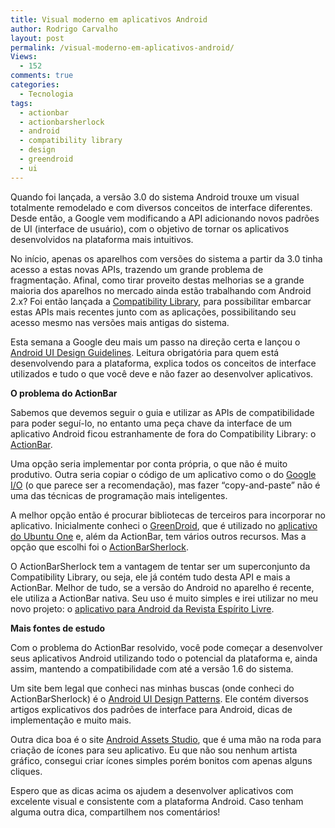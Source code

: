 ```yaml
---
title: Visual moderno em aplicativos Android
author: Rodrigo Carvalho
layout: post
permalink: /visual-moderno-em-aplicativos-android/
Views:
  - 152
comments: true
categories:
  - Tecnologia
tags:
  - actionbar
  - actionbarsherlock
  - android
  - compatibility library
  - design
  - greendroid
  - ui
---
```

Quando foi lançada, a versão 3.0 do sistema Android trouxe um visual totalmente remodelado e com diversos conceitos de interface diferentes. Desde então, a Google vem modificando a API adicionando novos padrões de UI (interface de usuário), com o objetivo de tornar os aplicativos desenvolvidos na plataforma mais intuitivos.

No início, apenas os aparelhos com versões do sistema a partir da 3.0 tinha acesso a estas novas APIs, trazendo um grande problema de fragmentação. Afinal, como tirar proveito destas melhorias se a grande maioria dos aparelhos no mercado ainda estão trabalhando com Android 2.x? Foi então lançada a <a title="Android Compatibility Library" href="https://developer.android.com/sdk/compatibility-library.html" target="_blank">Compatibility Library</a>, para possibilitar embarcar estas APIs mais recentes junto com as aplicações, possibilitando seu acesso mesmo nas versões mais antigas do sistema.

Esta semana a Google deu mais um passo na direção certa e lançou o <a title="Site do Android UI Design Guidelines" href="https://developer.android.com/design/index.html" target="_blank">Android UI Design Guidelines</a>. Leitura obrigatória para quem está desenvolvendo para a plataforma, explica todos os conceitos de interface utilizados e tudo o que você deve e não fazer ao desenvolver aplicativos.

**O problema do ActionBar**

Sabemos que devemos seguir o guia e utilizar as APIs de compatibilidade para poder seguí-lo, no entanto uma peça chave da interface de um aplicativo Android ficou estranhamente de fora do Compatibility Library: o <a title="Padrão de UI ActionBar" href="https://developer.android.com/design/patterns/actionbar.html" target="_blank">ActionBar</a>.

Uma opção seria implementar por conta própria, o que não é muito produtivo. Outra seria copiar o código de um aplicativo como o do <a title="Site do aplicativo do Google I/O" href="https://code.google.com/p/iosched/" target="_blank">Google I/O</a> (o que parece ser a recomendação), mas fazer &#8220;copy-and-paste&#8221; não é uma das técnicas de programação mais inteligentes.

A melhor opção então é procurar bibliotecas de terceiros para incorporar no aplicativo. Inicialmente conheci o <a title="Site do GreenDroid" href="https://greendroid.cyrilmottier.com/" target="_blank">GreenDroid</a>, que é utilizado no <a title="Aplicativo do Ubuntu One para Android" href="https://market.android.com/details?id=com.ubuntuone.android.files&hl=pt_BR" target="_blank">aplicativo do Ubuntu One</a> e, além da ActionBar, tem vários outros recursos. Mas a opção que escolhi foi o <a title="Site do ActionBarSherlock" href="https://actionbarsherlock.com" target="_blank">ActionBarSherlock</a>.

O ActionBarSherlock tem a vantagem de tentar ser um superconjunto da Compatibility Library, ou seja, ele já contém tudo desta API e mais a ActionBar. Melhor de tudo, se a versão do Android no aparelho é recente, ele utiliza a ActionBar nativa. Seu uso é muito simples e irei utilizar no meu novo projeto: o <a title="Aplicativo para Android da Revista Espírito Livre" href="https://github.com/espiritolivre/Espirito-Livre-Para-Android" target="_blank">aplicativo para Android da Revista Espírito Livre</a>.

**Mais fontes de estudo**

Com o problema do ActionBar resolvido, você pode começar a desenvolver seus aplicativos Android utilizando todo o potencial da plataforma e, ainda assim, mantendo a compatibilidade com até a versão 1.6 do sistema.

Um site bem legal que conheci nas minhas buscas (onde conheci do ActionBarSherlock) é o <a title="Site Androi UI Design Patterns" href="https://www.androiduipatterns.com/" target="_blank">Android UI Design Patterns</a>. Ele contém diversos artigos explicativos dos padrões de interface para Android, dicas de implementação e muito mais.

Outra dica boa é o site <a title="Android Assets Studio" href="https://android-ui-utils.googlecode.com/hg/asset-studio/dist/index.html" target="_blank">Android Assets Studio</a>, que é uma mão na roda para criação de ícones para seu aplicativo. Eu que não sou nenhum artista gráfico, consegui criar ícones simples porém bonitos com apenas alguns cliques.

Espero que as dicas acima os ajudem a desenvolver aplicativos com excelente visual e consistente com a plataforma Android. Caso tenham alguma outra dica, compartilhem nos comentários!

